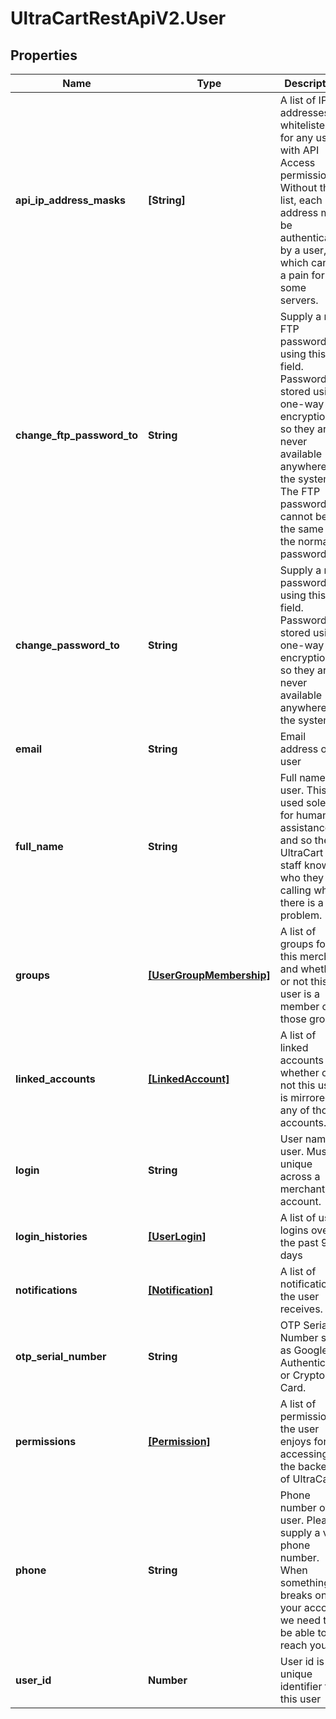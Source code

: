 # UltraCartRestApiV2.User

## Properties

Name | Type | Description | Notes
------------ | ------------- | ------------- | -------------
**api_ip_address_masks** | **[String]** | A list of IP addresses whitelisted for any user with API Access permission.  Without this list, each ip address must be authenticated by a user, which can be a pain for some servers. | [optional] 
**change_ftp_password_to** | **String** | Supply a new FTP password using this field.  Password are stored using one-way encryption, so they are never available anywhere in the system.  The FTP password cannot be the same as the normal password. | [optional] 
**change_password_to** | **String** | Supply a new password using this field.  Password are stored using one-way encryption, so they are never available anywhere in the system. | [optional] 
**email** | **String** | Email address of user | [optional] 
**full_name** | **String** | Full name of user.  This is used solely for human assistance and so the UltraCart staff knows who they are calling when there is a problem. | [optional] 
**groups** | [**[UserGroupMembership]**](UserGroupMembership.md) | A list of groups for this merchant and whether or not this user is a member of those groups. | [optional] 
**linked_accounts** | [**[LinkedAccount]**](LinkedAccount.md) | A list of linked accounts and whether or not this user is mirrored to any of those accounts. | [optional] 
**login** | **String** | User name of user.  Must be unique across a merchant account. | [optional] 
**login_histories** | [**[UserLogin]**](UserLogin.md) | A list of user logins over the past 90 days | [optional] 
**notifications** | [**[Notification]**](Notification.md) | A list of notifications the user receives. | [optional] 
**otp_serial_number** | **String** | OTP Serial Number such as Google Authenticator or Crypto Card. | [optional] 
**permissions** | [**[Permission]**](Permission.md) | A list of permissions the user enjoys for accessing the backend of UltraCart. | [optional] 
**phone** | **String** | Phone number of user.  Please supply a valid phone number.  When something breaks on your account, we need to be able to reach you. | [optional] 
**user_id** | **Number** | User id is a unique identifier for this user | [optional] 


